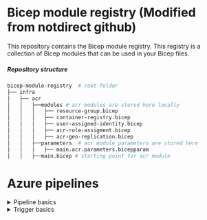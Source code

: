# Bicep module registry (Modified from notdirect github)

This repository contains the Bicep module registry. This registry is a collection of Bicep modules that can be used in your Bicep files.

##### Repository structure

```bash
bicep-module-registry  # root folder
├── infra
│   ├── acr
│   │   ├──modules # acr modules are stored here locally
│   │   │   ├── resource-group.bicep
│   │   │   ├── container-registry.bicep
│   │   │   ├── user-assigned-identity.bicep
│   │   │   ├── acr-role-assigment.bicep
│   │   │   ├── acr-geo-replication.bicep
│   │   ├──parameters  # acr module parameters are stored here
│   │   │   ├── main.acr.parameters.bicepparam
│   │   ├──main.bicep # starting point for acr module
```

# Azure pipelines

<details>
  <summary>Pipeline basics</summary>

- Pipeline is collection of stages, stages are collection of jobs, jobs are collection of steps.
- Each Job runs on one agent.
- Approvals can be added to stages for manual intervention.
- Deployment in yaml referes to deployment jobs and its action of running a sequencial task for one stage .
- Deployment groups are collection of target machines where the application is deployed [Strategies like run once, rolling, and canary can be used for deployment jobs].
- Environments are collection of resources where the application is deployed.
- Jobs are collection of steps that run sequentially on the same agent, there can be agentless jobs too.
- Release is versioned set of artifacts specified in a pipeline for a deployment to an environment.
- Run is a single execution of a pipeline.
- Step is a single task that is executed by the agent.
- Script is a sequence of commands that are executed by the agent.
- Task is a pre-packaged script that performs an action in a pipelines.
- Library includes secure files and variable groups. Secure files are a way to store files and share them across pipelines.
</details>

<details>
  <summary>Trigger basics</summary>

- Triggers can't use variables in triggers.
- Cannot specify triggers in the template files.
- There are two types of triggers , Build Triggers or CI Triggers and Release Triggers or CD Triggers.

```yaml
name: my-first-azure-pipeline # Name of the pipeline

# trigger: none # This will not run the pipeline automatically, you have to run it manually.
# trigger: # This is a CI or Build trigger, This will run when there is a commit to the branch or if you push specified tags.
#   # batch: true # This will run the pipeline in sequence if multiple commits are pushed. Address caution when using this, as you wont be able to run t
#   branches:
#     include:
#       - main
#       - feature/* # Wildcard can include * , ** and ? characters * meaning any number of characters and ? meaning any single character, If you start your pattern with * in a YAML pipeline, you must wrap the pattern in quotes, like "*-releases" can be used on branches and paths.
#     exclude:
#       - wip/*
#   paths:
#     include:
#       - pipelines/my-first-azure-pipeline*
#     exclude:
#       - README.md
#   tags: # This is a tag trigger, This will run when you push a tag that matches the pattern. If you don't specify any tag triggers, then by default, tags will not trigger pipelines.
#     include:
#       - v1.*
#     exclude:
#       - v1.0
# Pr Triggers
# pr:
#  branches:
#    include:
#      - main
#    exclude:
#      - wip/*
#  paths:
#    include:
#      - pipelines/my-first-azure-pipeline*
  #   exclude:
  #     - README.md
  # tags:
  #   include:
  #     - v1.*
  #   exclude:
  #     - v1.0

# resources: # This is redundant here as this is the default behaviour
#     - repo: self


```

- To skip a pipeline run, you can include the following in the commit message:
- [skip ci] or [ci skip]
- skip-checks: true or skip-checks:true
- [skip azurepipelines] or [azurepipelines skip]
- [skip azpipelines] or [azpipelines skip]
- [skip azp] or [azp skip]
- ***NO_CI***
-
- Adding conditions to the pipelines
- condition: and(succeeded(), ne(variables['Build.Reason'], 'PullRequest'))

</details>

</details>

